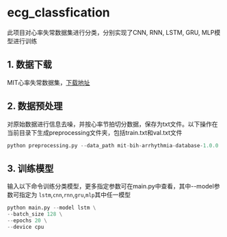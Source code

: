 # ecg_classfication

此项目对心率失常数据集进行分类，分别实现了CNN, RNN, LSTM, GRU, MLP模型进行训练

## 1. 数据下载

MIT心率失常数据集，[下载地址](https://www.physionet.org/content/mitdb/1.0.0/)

## 2. 数据预处理

对原始数据进行信息去噪，并按心率节拍切分数据，保存为txt文件。以下操作在当前目录下生成preprocessing文件夹，包括train.txt和val.txt文件

```python
python preprocessing.py --data_path mit-bih-arrhythmia-database-1.0.0
```

## 3. 训练模型

输入以下命令训练分类模型，更多指定参数可在main.py中查看，其中--model参数可指定为 `lstm`,`cnn`,`rnn`,`gru`,`mlp`其中任一模型

```python
python main.py --model lstm \
--batch_size 128 \
--epochs 20 \
--device cpu
```